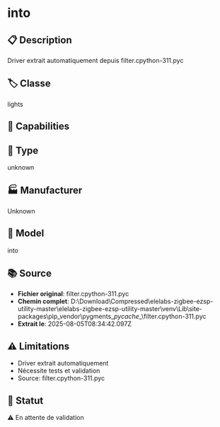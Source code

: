 # into

## 📋 Description
Driver extrait automatiquement depuis filter.cpython-311.pyc

## 🏷️ Classe
lights

## 🔧 Capabilities


## 📡 Type
unknown

## 🏭 Manufacturer
Unknown

## 📱 Model
into

## 📚 Source
- **Fichier original**: filter.cpython-311.pyc
- **Chemin complet**: D:\Download\Compressed\elelabs-zigbee-ezsp-utility-master\elelabs-zigbee-ezsp-utility-master\venv\Lib\site-packages\pip\_vendor\pygments\__pycache__\filter.cpython-311.pyc
- **Extrait le**: 2025-08-05T08:34:42.097Z

## ⚠️ Limitations
- Driver extrait automatiquement
- Nécessite tests et validation
- Source: filter.cpython-311.pyc

## 🚀 Statut
⚠️ En attente de validation
